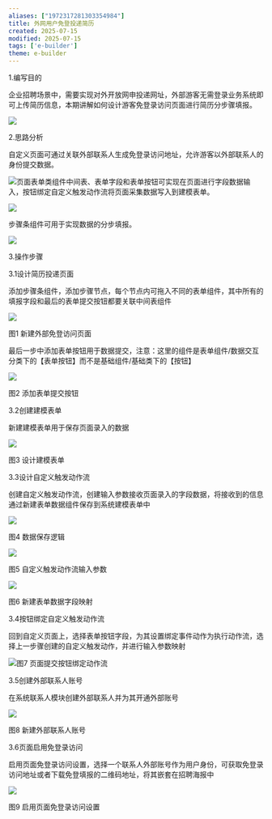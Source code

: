 ```yaml
---
aliases: ["1972317281303354984"]
title: 外网用户免登投递简历
created: 2025-07-15
modified: 2025-07-15
tags: ['e-builder']
theme: e-builder
---
```


1.编写目的

企业招聘场景中，需要实现对外开放网申投递网址，外部游客无需登录业务系统即可上传简历信息，本期讲解如何设计游客免登录访问页面进行简历分步骤填报。

![](74bbc17317dee775c83951b53a466b29.jpg)

2.思路分析

自定义页面可通过关联外部联系人生成免登录访问地址，允许游客以外部联系人的身份提交数据。

![](4965164a146154c1d67d87139669060e.jpg)页面表单类组件中间表、表单字段和表单按钮可实现在页面进行字段数据输入，按钮绑定自定义触发动作流将页面采集数据写入到建模表单。

![](89368d5725ccab3f19f6ed8d20974ac5.jpg)

步骤条组件可用于实现数据的分步填报。

![](4e2c0295bf48615fa0cdb366feb5dae9.jpg)

3.操作步骤

3.1设计简历投递页面

添加步骤条组件，添加步骤节点，每个节点内可拖入不同的表单组件，其中所有的填报字段和最后的表单提交按钮都要关联中间表组件

![](82880377b157050c2ceea441275501f1.jpg)

图1 新建外部免登访问页面

最后一步中添加表单按钮用于数据提交，注意：这里的组件是表单组件/数据交互分类下的【表单按钮】而不是基础组件/基础类下的【按钮】

![](96cfabe238b0ec420fc50b8d93cd0f82.jpg)

图2 添加表单提交按钮

3.2创建建模表单

新建建模表单用于保存页面录入的数据

![](75c3808c2d02cd647922d8c067775906.jpg)

图3 设计建模表单

3.3设计自定义触发动作流

创建自定义触发动作流，创建输入参数接收页面录入的字段数据，将接收到的信息通过新建表单数据组件保存到系统建模表单中

![](8857547a602cc179198e6d1697605b59.jpg)

图4 数据保存逻辑

![](403b6f66aeb65a02ccc72a1c8a4144c8.jpg)

图5 自定义触发动作流输入参数

![](869030b916bcf51e2747b47a8618aff5.jpg)

图6 新建表单数据字段映射

3.4按钮绑定自定义触发动作流

回到自定义页面上，选择表单按钮字段，为其设置绑定事件动作为执行动作流，选择上一步骤创建的自定义触发动作，并进行输入参数映射

![](6ca3ebac93175bdeb5d360af5facdb8e.jpg)图7 页面提交按钮绑定动作流

3.5创建外部联系人账号

在系统联系人模块创建外部联系人并为其开通外部账号

![](404637a3d5b42f648d46b12b6987cd42.jpg)

图8 新建外部联系人账号

3.6页面启用免登录访问

启用页面免登录访问设置，选择一个联系人外部账号作为用户身份，可获取免登录访问地址或者下载免登填报的二维码地址，将其嵌套在招聘海报中

![](0ff146c27aef706ff1341e32d3e04ba9.jpg)

图9 启用页面免登录访问设置